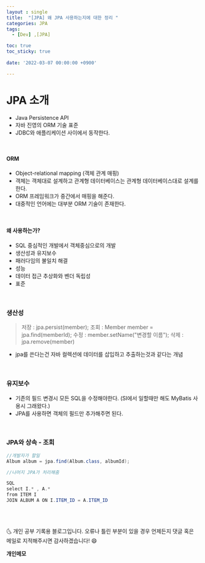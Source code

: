 ```yaml
---
layout : single
title:  "[JPA] 왜 JPA 사용하는지에 대한 정리 "
categories: JPA
tags:
  - [Dev] ,[JPA]

toc: true
toc_sticky: true
 
date: '2022-03-07 00:00:00 +0900'

---
```


# JPA 소개

- Java Persistence API 
- 자바 진영의 ORM 기술 표준
- JDBC와 애플리케이션 사이에서 동작한다. 

<br>

#### ORM 
- Object-relational mapping (객체 관계 매핑)
- 객체는 객체대로 설계하고 관계형 데이터베이스는 관계형 데이터베이스대로 설계를 한다.
- ORM 프레임워크가 중간에서 매핑을 해준다.
- 대중적인 언어에는 대부분 ORM 기술이 존재한다.

<br>

#### 왜 사용하는가?
- SQL 중심적인 개발에서 객체중심으로의 개발
- 생산성과 유지보수 
- 패러다임의 불일치 해결
- 성능
- 데이터 접근 추상화와 벤더 독립성
- 표준

<br>

### 생산성
> 저장 : jpa.persist(member);
> 조회 : Member member = jpa.find(memberId);
> 수정 : member.setName("변경할 이름");
> 삭제 : jpa.remove(member) 

- jpa를 쓴다는건 자바 컬렉션에 데이터를 삽입하고 추출하는것과 같다는 개념

<br>

### 유지보수

- 기존의 필드 변경시 모든 SQL을 수정해야한다. (SI에서 일할때만 해도 MyBatis 사용시 그래왔다.)
- JPA를 사용하면 객체의 필드만 추가해주면 된다.

<BR>

### JPA와 상속 - 조회

```Java
//개발자가 할일 
Album album = jpa.find(Album.class, albumId);

//나머지 JPA가 처리해줌

SQL
select I.* , A.*
from ITEM I
JOIN ALBUM A ON I.ITEM_ID = A.ITEM_ID

```



<BR>

<br>

🌜 개인 공부 기록용 블로그입니다. 오류나 틀린 부분이 있을 경우 
언제든지 댓글 혹은 메일로 지적해주시면 감사하겠습니다! 😄
<br>

**개인메모** 

